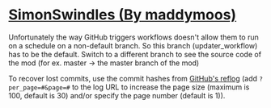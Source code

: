# [SimonSwindles (By maddymoos)](https://github.com/maddymoos/SimonSwindles)

Unfortunately the way GitHub triggers workflows doesn't allow them to run on a schedule on a non-default branch. So this branch (updater_workflow) has to be the default. Switch to a different branch to see the source code of the mod (for ex. master -> the master branch of the mod)

To recover lost commits, use the commit hashes from [GitHub's reflog](https://api.github.com/repos/KtaneModules/SimonSwindles-maddymoos/events) (add `?per_page=#&page=#` to the log URL to increase the page size (maximum is 100, default is 30) and/or specify the page number (default is 1)).
